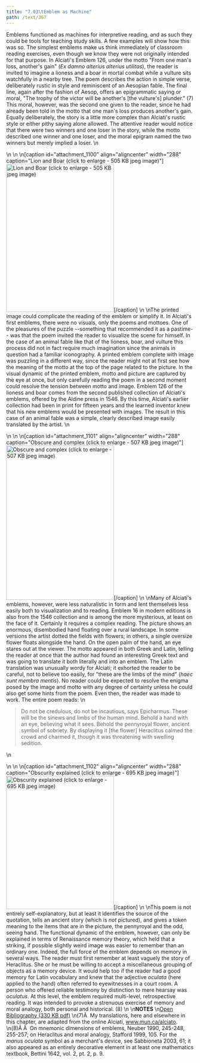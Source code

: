 ```yaml
---
title: "7.03\tEmblem as Machine"
path: /text/367
---
```

Emblems functioned as machines for interpretive reading, and as such they could be tools for teaching study skills. A few examples will show how this was so. The simplest emblems make us think immediately of classroom reading exercises, even though we know they were not originally intended for that purpose. In Alciati's Emblem 126, under the motto "From one man's loss, another's gain" (<em>Ex damno alterius alterius utilitas</em>), the reader is invited to imagine a lioness and a boar in mortal combat while a vulture sits watchfully in a nearby tree. The poem describes the action in simple verse, deliberately rustic in style and reminiscent of an Aesopian fable. The final line, again after the fashion of Aesop, offers an epigrammatic saying or moral, "The trophy of the victor will be another's [the vulture's] plunder." (7) This moral, however, was the second one given to the reader, since he had already been told in the motto that one man's loss produces another's gain. Equally deliberately, the story is a little more complex than Alciati's rustic style or either pithy saying alone allowed. The attentive reader would notice that there were two winners and one loser in the story, while the motto described one winner and one loser, and the moral epigram named the two winners but merely implied a loser.\n<p style="text-align: center;"></p>\n\n\n[caption id="attachment_1100" align="aligncenter" width="288" caption="Lion and Boar (click to enlarge - 505 KB jpeg image)"]<a rel="pop-up" href="http://www.humanismforsale.org/text/images_full//7.00_Chapter_Seven/HFS_028.01.jpg"><img class="size-full wp-image-1100" title="HFS_028.01_thumb" src="http://www.humanismforsale.org/text/wp-content/uploads/2008/09/HFS_028.01_thumb.jpg" alt="Lion and Boar (click to enlarge - 505 KB jpeg image)" width="288" height="395" /></a>[/caption]\n\nThe printed image could complicate the reading of the emblem or simplify it. In Alciati's first emblems, there were no visuals, only the poems and mottoes. One of the pleasures of the puzzle --something that recommended it as a pastime-- was that the poem invited the reader to visualize the scene for himself. In the case of an animal fable like that of the lioness, boar, and vulture this process did not in fact require much imagination since the animals in question had a familiar iconography. A printed emblem complete with image was puzzling in a different way, since the reader might not at first see how the meaning of the motto at the top of the page related to the picture. In the visual dynamic of the printed emblem, motto and picture are captured by the eye at once, but only carefully reading the poem in a second moment could resolve the tension between motto and image. Emblem 126 of the lioness and boar comes from the second published collection of Alciati's emblems, offered by the Aldine press in 1546. By this time, Alciati's earlier collection had been in print for fifteen years and the learned inventor knew that his new emblems would be presented with images. The result in this case of an animal fable was a simple, clearly described image easily translated by the artist.\n<p style="text-align: center;"></p>\n\n\n[caption id="attachment_1101" align="aligncenter" width="288" caption="Obscure and complex (click to enlarge - 507 KB jpeg image)"]<a rel="pop-up" href="http://www.humanismforsale.org/text/images_full//7.00_Chapter_Seven/HFS_028.02.jpg"><img class="size-full wp-image-1101" title="HFS_028.02_thumb" src="http://www.humanismforsale.org/text/wp-content/uploads/2008/09/HFS_028.02_thumb.jpg" alt="Obscure and complex (click to enlarge - 507 KB jpeg image)" width="288" height="412" /></a>[/caption]\n\nMany of Alciati's emblems, however, were less naturalistic in form and lent themselves less easily both to visualization and to reading. Emblem 16 in modern editions is also from the 1546 collection and is among the more mysterious, at least on the face of it. Certainly it requires a complex reading. The picture shows an enormous, disembodied hand floating over a rural landscape. In some versions the artist dotted the fields with flowers; in others, a single oversize flower floats alongside the hand. On the open palm of the hand, an eye stares out at the viewer. The motto appeared in both Greek and Latin, telling the reader at once that the author had found an interesting Greek text and was going to translate it both literally and into an emblem. The Latin translation was unusually wordy for Alciati; it exhorted the reader to be careful, not to believe too easily, for "these are the limbs of the mind" (<em>haec sunt membra mentis</em>). No reader could be expected to resolve the enigma posed by the image and motto with any degree of certainty unless he could also get some hints from the poem. Even then, the reader was made to work. The entire poem reads:\n<blockquote>Do not be credulous, do not be incautious, says Epicharmus. These will be the sinews and limbs of the human mind. Behold a hand with an eye, believing what it sees. Behold the pennyroyal flower, ancient symbol of sobriety. By displaying it [the flower] Heraclitus calmed the crowd and charmed it, though it was threatening with swelling sedition.</blockquote>\n<p style="text-align: center;"></p>\n\n\n[caption id="attachment_1102" align="aligncenter" width="288" caption="Obscurity explained (click to enlarge - 695 KB jpeg image)"]<a rel="pop-up" href="http://www.humanismforsale.org/text/images_full//7.00_Chapter_Seven/HFS_027.02.jpg"><img class="size-full wp-image-1102" title="HFS_027.02_thumb" src="http://www.humanismforsale.org/text/wp-content/uploads/2008/09/HFS_027.02_thumb.jpg" alt="Obscurity explained (click to enlarge - 695 KB jpeg image)" width="288" height="356" /></a>[/caption]\n\nThis poem is not entirely self-explanatory, but at least it identifies the source of the quotation, tells an ancient story (which is <em>not</em> pictured), and gives a token meaning to the items that are in the picture, the pennyroyal and the odd, seeing hand. The functional dynamic of the emblem, however, can only be explained in terms of Renaissance memory theory, which held that a striking, if possible slightly weird image was easier to remember than an ordinary one. Indeed, the full force of the emblem depends on memory in several ways. The reader must first remember at least vaguely the story of Heraclitus. She or he must be willing to accept a miscellaneous grouping of objects as a memory device. It would help too if the reader had a good memory for Latin vocabulary and knew that the adjective <em>oculata</em> (here applied to the hand) often referred to eyewitnesses in a court room. A person who offered reliable testimony by distinction to mere hearsay was <em>oculatus</em>. At this level, the emblem required multi-level, retrospective reading. It was intended to provoke a strenuous exercise of memory and moral analogy, both personal and historical. (8)\n\n<strong>NOTES</strong>\n<a href="http://www.humanismforsale.org/bibliography.pdf" target="new">Open Bibliography (330 KB pdf)</a>\n(7)Â  My translations, here and elsewhere in this chapter, are adapted from the online Alciati, www.mun.ca/alciato.\n(8)Â Â  On mnemonic dimensions of emblems, Neuber 1990, 245-248, 255-257; on Heraclitus and moral analogy, Stafford 1999, 105. For the <em>manus oculata</em> symbol as a merchant's device, see Sabbioneta 2003, 61; it also appeared as an entirely decorative element in at least one mathematics textbook, Bettini 1642, vol. 2, pt. 2, p. 9.
